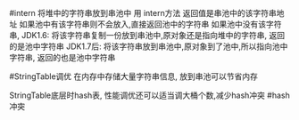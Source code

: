 #intern
将堆中的字符串放到串池中
用 intern方法  返回值是串池中的该字符串地址
如果池中有该字符串则不会放入,直接返回池中的字符串
如果池中没有该字符串,
 JDK1.6: 将该字符串复制一份放到串池中,原对象还是指向堆中的字符串, 返回的是池中字符串
 JDK1.7后: 将该字符串放到串池中,原对象到了池中,所以指向池中字符串, 返回的也是池中字符串



#StringTable调优
在内存中存储大量字符串信息, 放到串池可以节省内存

StringTable底层时hash表, 性能调优还可以适当调大桶个数,减少hash冲突 #hash冲突 